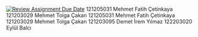 [![Review Assignment Due Date](https://classroom.github.com/assets/deadline-readme-button-22041afd0340ce965d47ae6ef1cefeee28c7c493a6346c4f15d667ab976d596c.svg)](https://classroom.github.com/a/PlHXFZE7)
121205031 Mehmet Fatih Çetinkaya 121203029 Mehmet Tolga Çakan 
121205031 Mehmet Fatih Çetinkaya 121203029 Mehmet Tolga Çakan 121203095 Demet İrem Yılmaz 122203020 Eylül Balcı
